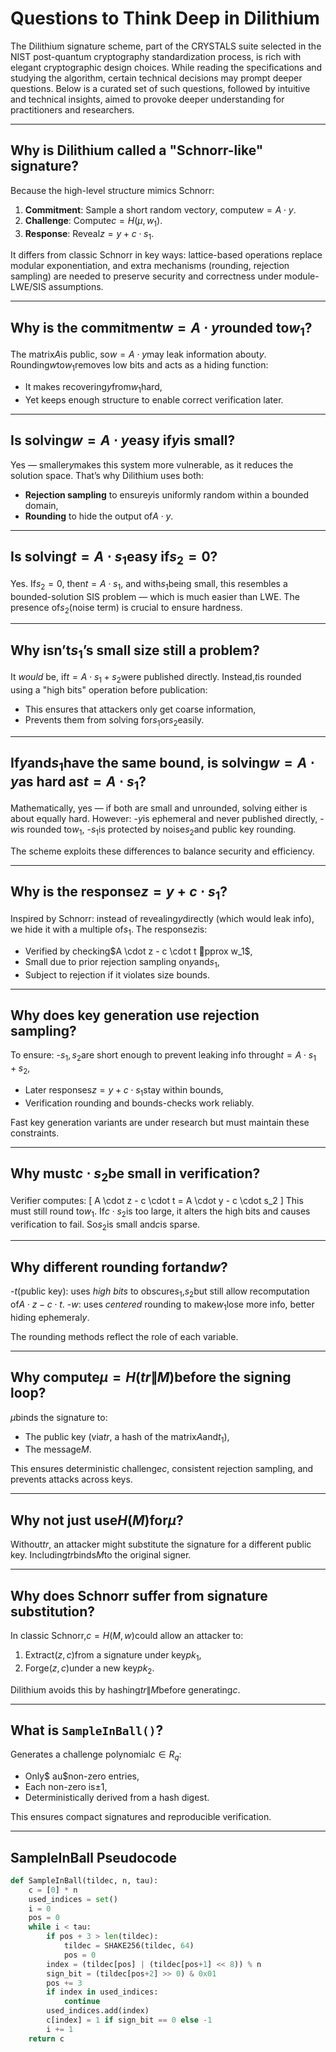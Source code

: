 
# Questions to Think Deep in Dilithium

The Dilithium signature scheme, part of the CRYSTALS suite selected in the NIST post-quantum cryptography standardization process, is rich with elegant cryptographic design choices. While reading the specifications and studying the algorithm, certain technical decisions may prompt deeper questions. Below is a curated set of such questions, followed by intuitive and technical insights, aimed to provoke deeper understanding for practitioners and researchers.

---

## Why is Dilithium called a "Schnorr-like" signature?
Because the high-level structure mimics Schnorr: 
1. **Commitment**: Sample a short random vector$y$, compute$w=A\cdot y$.
2. **Challenge**: Compute$c = H(\mu, w_1)$.
3. **Response**: Reveal$z = y + c \cdot s_1$.

It differs from classic Schnorr in key ways: lattice-based operations replace modular exponentiation, and extra mechanisms (rounding, rejection sampling) are needed to preserve security and correctness under module-LWE/SIS assumptions.

---

## Why is the commitment$w = A \cdot y$rounded to$w_1$?
The matrix$A$is public, so$w = A \cdot y$may leak information about$y$. Rounding$w$to$w_1$removes low bits and acts as a hiding function:
- It makes recovering$y$from$w_1$hard,
- Yet keeps enough structure to enable correct verification later.

---

## Is solving$w = A \cdot y$easy if$y$is small?
Yes — smaller$y$makes this system more vulnerable, as it reduces the solution space. That’s why Dilithium uses both:
- **Rejection sampling** to ensure$y$is uniformly random within a bounded domain,
- **Rounding** to hide the output of$A \cdot y$.

---

## Is solving$t = A \cdot s_1$easy if$s_2 = 0$?
Yes. If$s_2 = 0$, then$t = A \cdot s_1$, and with$s_1$being small, this resembles a bounded-solution SIS problem — which is much easier than LWE. The presence of$s_2$(noise term) is crucial to ensure hardness.

---

## Why isn’t$s_1$’s small size still a problem?
It *would* be, if$t = A \cdot s_1 + s_2$were published directly. Instead,$t$is rounded using a "high bits" operation before publication:
- This ensures that attackers only get coarse information,
- Prevents them from solving for$s_1$or$s_2$easily.

---

## If$y$and$s_1$have the same bound, is solving$w = A \cdot y$as hard as$t = A \cdot s_1$?
Mathematically, yes — if both are small and unrounded, solving either is about equally hard. However:
-$y$is ephemeral and never published directly,
-$w$is rounded to$w_1$,
-$s_1$is protected by noise$s_2$and public key rounding.

The scheme exploits these differences to balance security and efficiency.

---

## Why is the response$z = y + c \cdot s_1$?
Inspired by Schnorr: instead of revealing$y$directly (which would leak info), we hide it with a multiple of$s_1$. The response$z$is:
- Verified by checking$A \cdot z - c \cdot t pprox w_1$,
- Small due to prior rejection sampling on$y$and$s_1$,
- Subject to rejection if it violates size bounds.

---

## Why does key generation use rejection sampling?
To ensure:
-$s_1, s_2$are short enough to prevent leaking info through$t = A \cdot s_1 + s_2$,
- Later responses$z = y + c \cdot s_1$stay within bounds,
- Verification rounding and bounds-checks work reliably.

Fast key generation variants are under research but must maintain these constraints.

---

## Why must$c \cdot s_2$be small in verification?
Verifier computes:
\[ A \cdot z - c \cdot t = A \cdot y - c \cdot s_2 \]
This must still round to$w_1$. If$c \cdot s_2$is too large, it alters the high bits and causes verification to fail. So$s_2$is small and$c$is sparse.

---

## Why different rounding for$t$and$w$?
-$t$(public key): uses *high bits* to obscure$s_1$,$s_2$but still allow recomputation of$A \cdot z - c \cdot t$.
-$w$: uses *centered* rounding to make$w_1$lose more info, better hiding ephemeral$y$.

The rounding methods reflect the role of each variable.

---

## Why compute$\mu = H(tr \| M)$before the signing loop?
$\mu$binds the signature to:
- The public key (via$tr$, a hash of the matrix$A$and$t_1$),
- The message$M$.

This ensures deterministic challenge$c$, consistent rejection sampling, and prevents attacks across keys.

---

## Why not just use$H(M)$for$\mu$?
Without$tr$, an attacker might substitute the signature for a different public key. Including$tr$binds$M$to the original signer.

---

## Why does Schnorr suffer from signature substitution?
In classic Schnorr,$c = H(M, w)$could allow an attacker to:
1. Extract$(z, c)$from a signature under key$pk_1$,
2. Forge$(z, c)$under a new key$pk_2$.

Dilithium avoids this by hashing$tr \| M$before generating$c$.

---

## What is `SampleInBall()`?
Generates a challenge polynomial$c \in R_q$:
- Only$	au$non-zero entries,
- Each non-zero is$\pm 1$,
- Deterministically derived from a hash digest.

This ensures compact signatures and reproducible verification.

---

## SampleInBall Pseudocode
```python
def SampleInBall(tildec, n, tau):
    c = [0] * n
    used_indices = set()
    i = 0
    pos = 0
    while i < tau:
        if pos + 3 > len(tildec):
            tildec = SHAKE256(tildec, 64)
            pos = 0
        index = (tildec[pos] | (tildec[pos+1] << 8)) % n
        sign_bit = (tildec[pos+2] >> 0) & 0x01
        pos += 3
        if index in used_indices:
            continue
        used_indices.add(index)
        c[index] = 1 if sign_bit == 0 else -1
        i += 1
    return c
```

